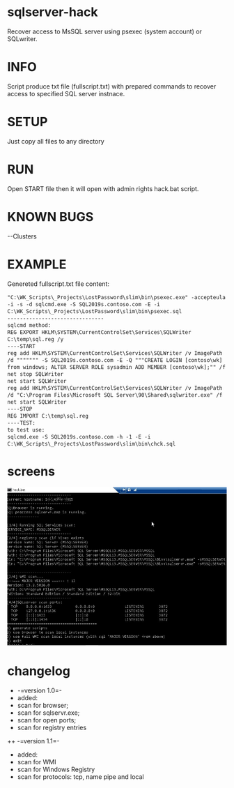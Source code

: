# sqlserver-hack
Recover access to MsSQL server using psexec (system account) or SQLwriter.

# INFO
Script produce txt file (fullscript.txt) with prepared commands to recover access to specified SQL server instnace.

# SETUP
Just copy all files to any directory

# RUN
Open START file then it will open with admin rights hack.bat script.

# KNOWN BUGS
--Clusters

# EXAMPLE
Genereted fullscript.txt file content:
```PSEXEC method: 
"C:\WK_Scripts\_Projects\LostPassword\slim\bin\psexec.exe" -accepteula -i -s -d sqlcmd.exe -S SQL2019s.contoso.com -E -i C:\WK_Scripts\_Projects\LostPassword\slim\bin\psexec.sql 
------------------------------- 
sqlcmd method: 
REG EXPORT HKLM\SYSTEM\CurrentControlSet\Services\SQLWriter C:\temp\sql.reg /y 
----START 
reg add HKLM\SYSTEM\CurrentControlSet\Services\SQLWriter /v ImagePath /d """"""" -S SQL2019s.contoso.com -E -Q """CREATE LOGIN [contoso\wk] from windows; ALTER SERVER ROLE sysadmin ADD MEMBER [contoso\wk];"" /f 
net stop SQLWriter 
net start SQLWriter 
reg add HKLM\SYSTEM\CurrentControlSet\Services\SQLWriter /v ImagePath /d "C:\Program Files\Microsoft SQL Server\90\Shared\sqlwriter.exe" /f 
net start SQLWriter 
----STOP 
REG IMPORT C:\temp\sql.reg 
----TEST: 
to test use: 
sqlcmd.exe -S SQL2019s.contoso.com -h -1 -E -i C:\WK_Scripts\_Projects\LostPassword\slim\bin\chck.sql 
```
# screens
![screen1: scan for sql](https://github.com/wojtulab/sqlserver-hack/blob/master/screen.jpg)

# changelog 
+ -=version 1.0=-
+ added:
+ scan for browser;
+ scan for sqlservr.exe;
+ scan for open ports;
+ scan for registry entries

++ -=version 1.1=-
+ added:
+ scan for WMI
+ scan for Windows Registry
+ scan for protocols: tcp, name pipe and local
